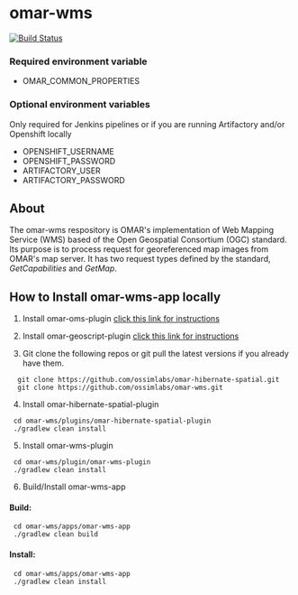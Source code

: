 # omar-wms

[![Build Status](https://jenkins.radiantbluecloud.com/buildStatus/icon?job=omar-wms-dev)]()

### Required environment variable
- OMAR_COMMON_PROPERTIES

### Optional environment variables
Only required for Jenkins pipelines or if you are running Artifactory and/or Openshift locally

- OPENSHIFT_USERNAME
- OPENSHIFT_PASSWORD
- ARTIFACTORY_USER
- ARTIFACTORY_PASSWORD

## About
The omar-wms respository is OMAR's implementation of Web Mapping Service (WMS) based of the Open Geospatial Consortium (OGC) standard. Its purpose is to process request for georeferenced map images from OMAR's map server. It has two request types defined by the standard, *GetCapabilities* and *GetMap*.

## How to Install omar-wms-app locally

1. Install omar-oms-plugin [click this link for instructions](https://github.com/ossimlabs/omar-oms)

2. Install omar-geoscript-plugin [click this link for instructions](https://github.com/ossimlabs/omar-geoscript.git)

3. Git clone the following repos or git pull the latest versions if you already have them.
```
  git clone https://github.com/ossimlabs/omar-hibernate-spatial.git
  git clone https://github.com/ossimlabs/omar-wms.git
```

4. Install omar-hibernate-spatial-plugin
```
 cd omar-wms/plugins/omar-hibernate-spatial-plugin
 ./gradlew clean install
```

5. Install omar-wms-plugin
```
 cd omar-wms/plugin/omar-wms-plugin
 ./gradlew clean install
```

6. Build/Install omar-wms-app
#### Build:
```
 cd omar-wms/apps/omar-wms-app
 ./gradlew clean build
 ```
#### Install:
```
 cd omar-wms/apps/omar-wms-app
 ./gradlew clean install
```
